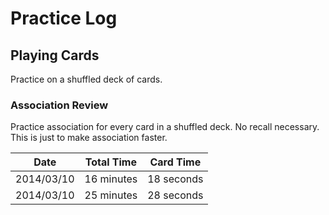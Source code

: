# Practice Log

## Playing Cards

Practice on a shuffled deck of cards.

### Association Review

Practice association for every card in a shuffled deck. No recall necessary.
This is just to make association faster.

| Date       | Total Time | Card Time  |
| ---------- | ---------- | ---------- |
| 2014/03/10 | 16 minutes | 18 seconds |
| 2014/03/10 | 25 minutes | 28 seconds |
